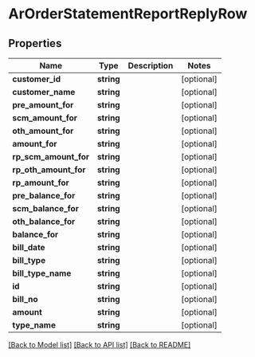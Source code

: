 # ArOrderStatementReportReplyRow

## Properties
Name | Type | Description | Notes
------------ | ------------- | ------------- | -------------
**customer_id** | **string** |  | [optional] 
**customer_name** | **string** |  | [optional] 
**pre_amount_for** | **string** |  | [optional] 
**scm_amount_for** | **string** |  | [optional] 
**oth_amount_for** | **string** |  | [optional] 
**amount_for** | **string** |  | [optional] 
**rp_scm_amount_for** | **string** |  | [optional] 
**rp_oth_amount_for** | **string** |  | [optional] 
**rp_amount_for** | **string** |  | [optional] 
**pre_balance_for** | **string** |  | [optional] 
**scm_balance_for** | **string** |  | [optional] 
**oth_balance_for** | **string** |  | [optional] 
**balance_for** | **string** |  | [optional] 
**bill_date** | **string** |  | [optional] 
**bill_type** | **string** |  | [optional] 
**bill_type_name** | **string** |  | [optional] 
**id** | **string** |  | [optional] 
**bill_no** | **string** |  | [optional] 
**amount** | **string** |  | [optional] 
**type_name** | **string** |  | [optional] 

[[Back to Model list]](../README.md#documentation-for-models) [[Back to API list]](../README.md#documentation-for-api-endpoints) [[Back to README]](../README.md)


